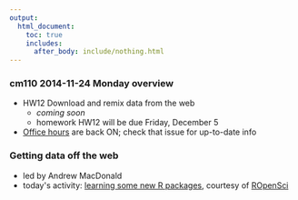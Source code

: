```yaml
---
output:
  html_document:
    toc: true
    includes:
      after_body: include/nothing.html
---
```


### cm110 2014-11-24 Monday overview

+ HW12 Download and remix data from the web
    - *coming soon*
    - homework HW12 will be due Friday, December 5
+ [Office hours](https://github.com/STAT545-UBC/Discussion/issues/47) are back ON; check that issue for up-to-date info

### Getting data off the web
  * led by Andrew MacDonald
  * today's activity: [learning some new R packages](webdata02_activity.html), courtesy of [ROpenSci](http://ropensci.org/)
 